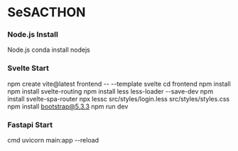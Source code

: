 # SeSACTHON

### Node.js Install
Node.js
conda install nodejs

### Svelte Start
npm create vite@latest frontend -- --template svelte
cd frontend
npm install
npm install svelte-routing
npm install less less-loader --save-dev
npm install svelte-spa-router
npx lessc src/styles/login.less src/styles/styles.css
npm install bootstrap@5.3.3
npm run dev

### Fastapi Start
cmd
uvicorn main:app --reload